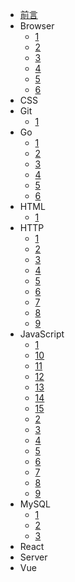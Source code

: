 - [前言](/)
- Browser
  - [1](Browser/1.动画)
  - [2](Browser/2.二进制数据)
  - [3](Browser/3.脚本)
  - [4](Browser/4.浏览器工作原理)
  - [5](Browser/5.数据存储)
  - [6](Browser/6.页面生命周期)
- CSS
- Git
  - [1](Git/1.常见方法备忘)
- Go
  - [1](Go/1.包)
  - [2](Go/2.基础)
  - [3](Go/3.数组和切片)
  - [4](Go/4.Groutine)
  - [5](Go/5.Map)
  - [6](Go/6.String)
- HTML
  - [1](HTML/1.标签)
- HTTP
  - [1](HTTP/1.概念)
  - [2](HTTP/2.历史)
  - [3](HTTP/3.连接管理)
  - [4](HTTP/4.Cookie)
  - [5](HTTP/5.HTTP2)
  - [6](HTTP/6.HTTP方法)
  - [7](HTTP/7.HTTP头)
  - [8](HTTP/8.HTTP状态码)
  - [9](HTTP/9.HTTPS)
- JavaScript
  - [1](JavaScript/1.Class)
  - [10](JavaScript/10.可迭代对象)
  - [11](JavaScript/11.对象)
  - [12](JavaScript/12.数据类型)
  - [13](JavaScript/13.数组)
  - [14](JavaScript/14.浏览器事件)
  - [15](JavaScript/15.类型转换)
  - [2](JavaScript/2.Dom)
  - [3](JavaScript/3.Map和Set)
  - [4](JavaScript/4.Promise)
  - [5](JavaScript/5.Proxy)
  - [6](JavaScript/6.Script标签)
  - [7](JavaScript/7.Symbol)
  - [8](JavaScript/8.事件循环)
  - [9](JavaScript/9.函数)
- MySQL
  - [1](MySQL/1.INSERT)
  - [2](MySQL/2.SELECT)
  - [3](MySQL/3.SQL)
- React
- Server
- Vue
